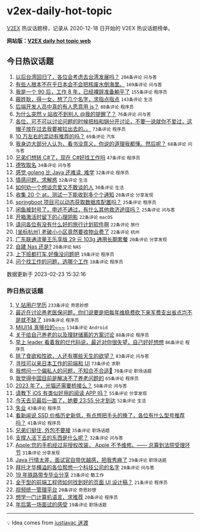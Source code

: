 # v2ex-daily-hot-topic

[V2EX](https://www.v2ex.com/) 热议话题榜，记录从 2020-12-18 日开始的 V2EX 热议话题榜单。

**网站版：[V2EX daily hot topic web](https://boojack.github.io/v2ex-daily-hot-topic-web/)**

## 今日热议话题

<!-- TODAY BEGIN -->

1. [以后台湾回归了，各位会考虑去台湾发展吗？](https://www.v2ex.com/t/918508) `204条评论` `问与答`
1. [有些人根本不在乎日本会不会把核废水倒海里。](https://www.v2ex.com/t/918497) `169条评论` `问与答`
1. [我是一个 90 后，工作 8 年，已经裸辞准备躺平了](https://www.v2ex.com/t/918539) `155条评论` `程序员`
1. [蔽姓耿，得一女，想了几个名字，求指点指点](https://www.v2ex.com/t/918615) `143条评论` `生活`
1. [后端开发人员中真的有人愿意用 js？](https://www.v2ex.com/t/918433) `88条评论` `程序员`
1. [为什么突然 v 站收不到别人 @我的提醒了？](https://www.v2ex.com/t/918479) `76条评论` `问与答`
1. [各位，可不可以讨论问题的时候把档和锅分开讨论，不要一说就你不爱过，这帽子放在过去我要被拉出去的。。](https://www.v2ex.com/t/918523) `73条评论` `程序员`
1. [10 万左右的混动有推荐的吗？](https://www.v2ex.com/t/918439) `69条评论` `汽车`
1. [我身边大部分人认为，看书没意义，你说的道理我都懂。然后呢？](https://www.v2ex.com/t/918557) `68条评论` `问与答`
1. [兄弟们想转 C#了，现在 C#好找工作吗](https://www.v2ex.com/t/918657) `47条评论` `程序员`
1. [德牧取名](https://www.v2ex.com/t/918599) `34条评论` `问与答`
1. [感觉 golang 比 Java 还难读, 难学](https://www.v2ex.com/t/918520) `32条评论` `程序员`
1. [情感问题，求解惑](https://www.v2ex.com/t/918442) `32条评论` `生活`
1. [如何劝一个想谈恋爱又不敢谈的人](https://www.v2ex.com/t/918551) `30条评论` `生活`
1. [收集 20 个 at，测试一下能收到多个个通知](https://www.v2ex.com/t/918489) `28条评论` `分享发现`
1. [springboot 项目可以动态获取数据库配置吗？](https://www.v2ex.com/t/918435) `25条评论` `程序员`
1. [闲鱼被封号了，申述不通过，有什么其他救济途径吗？](https://www.v2ex.com/t/918407) `25条评论` `问与答`
1. [开箱激活时留下的心理阴影](https://www.v2ex.com/t/918501) `22条评论` `macOS`
1. [请问各位有没有什么好的旅行计划软件啊](https://www.v2ex.com/t/918438) `22条评论` `旅行`
1. [[坐标杭州] 老破小小区竟然要收物业费了](https://www.v2ex.com/t/918426) `22条评论` `杭州`
1. [广东联通流量王乐享版 29 元 103g 通用长期套餐](https://www.v2ex.com/t/918617) `20条评论` `分享发现`
1. [自建 Nas 还是?](https://www.v2ex.com/t/918458) `20条评论` `NAS`
1. [上下班都打车,好像没问题吧](https://www.v2ex.com/t/918563) `19条评论` `程序员`
1. [问个找工作的问题，选哪个工作](https://www.v2ex.com/t/918579) `18条评论` `程序员`

数据更新于 2023-02-23 15:32:16

<!-- TODAY END -->

### 昨日热议话题

<!-- YESTERDAY BEGIN -->

1. [V 站用户学历](https://www.v2ex.com/t/918127) `233条评论` `奇思妙想`
1. [最近在讨论养老医保问题，你们说要是把每年维稳费砍下来军费支出省点岂不是就不缺了](https://www.v2ex.com/t/918250) `189条评论` `程序员`
1. [MIUI14 真够拉的~~~](https://www.v2ex.com/t/918132) `134条评论` `Android`
1. [关于给自己养老的以及理财储蓄的方案讨论](https://www.v2ex.com/t/918175) `88条评论` `程序员`
1. [早上 leader 看着我的烂代码说，最近对你很失望，自己好好想想](https://www.v2ex.com/t/918204) `86条评论` `程序员`
1. [除了食欲和性欲，人还有哪些天生的欲望？](https://www.v2ex.com/t/918211) `83条评论` `问与答`
1. [寻找可以来日本工作的前端和 UI](https://www.v2ex.com/t/918123) `73条评论` `求职`
1. [我想问一个偏私人的问题，不知合不合适🤔](https://www.v2ex.com/t/918340) `70条评论` `职场话题`
1. [我觉得中国目前是解决不了养老问题的](https://www.v2ex.com/t/918331) `65条评论` `程序员`
1. [2023 年了，光猫还需要桥接么？](https://www.v2ex.com/t/918114) `58条评论` `问与答`
1. [请教下 iOS 有类似好用的阅读 APP 吗？](https://www.v2ex.com/t/918122) `55条评论` `分享发现`
1. [今天去见最后一面了，她要 23:55 分才到达](https://www.v2ex.com/t/918170) `52条评论` `生活`
1. [失业](https://www.v2ex.com/t/918333) `43条评论` `程序员`
1. [看新闻说 SSD 价格历史新低，有点想把手头的换了，各位有什么型号推荐吗？](https://www.v2ex.com/t/918278) `41条评论` `程序员`
1. [兄弟们挺住, 外包不要接](https://www.v2ex.com/t/918288) `35条评论` `职场话题`
1. [支撑人活下去的东西是什么呢？](https://www.v2ex.com/t/918369) `32条评论` `问与答`
1. [Apple:您的手机经过非授权改装， Apple 不予维修。—— 总算到法院受理环节](https://www.v2ex.com/t/918283) `31条评论` `分享发现`
1. [Java 行情太差，面试官自带优越感，把我秀麻了](https://www.v2ex.com/t/918240) `29条评论` `职场话题`
1. [拜托才华横溢的各位帮想一个科技公司的名字](https://www.v2ex.com/t/918315) `28条评论` `问与答`
1. [19 年铁路带专毕业分享](https://www.v2ex.com/t/918117) `23条评论` `酷工作`
1. [全干型的前端工程师如何找到好的页面 UI 设计稿？](https://www.v2ex.com/t/918124) `21条评论` `程序员`
1. [视频统一管理平台](https://www.v2ex.com/t/918312) `20条评论` `奇思妙想`
1. [想学一门计算机语言，求推荐](https://www.v2ex.com/t/918255) `20条评论` `程序员`
1. [年后第一场面试的感受](https://www.v2ex.com/t/918310) `19条评论` `职场话题`

<!-- YESTERDAY END -->

---

💡 Idea comes from [justjavac 迷渡](https://github.com/justjavac/)
